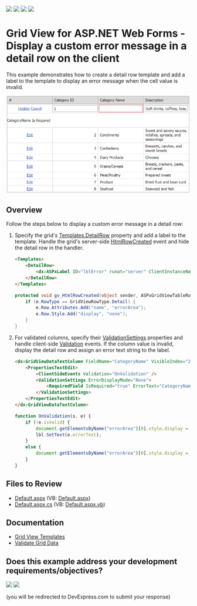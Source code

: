 <!-- default badges list -->
![](https://img.shields.io/endpoint?url=https://codecentral.devexpress.com/api/v1/VersionRange/128536290/15.1.3%2B)
[![](https://img.shields.io/badge/Open_in_DevExpress_Support_Center-FF7200?style=flat-square&logo=DevExpress&logoColor=white)](https://supportcenter.devexpress.com/ticket/details/E4922)
[![](https://img.shields.io/badge/📖_How_to_use_DevExpress_Examples-e9f6fc?style=flat-square)](https://docs.devexpress.com/GeneralInformation/403183)
[![](https://img.shields.io/badge/💬_Leave_Feedback-feecdd?style=flat-square)](#does-this-example-address-your-development-requirementsobjectives)
<!-- default badges end -->
# Grid View for ASP.NET Web Forms - Display a custom error message in a detail row on the client

This example demonstrates how to create a detail row template and add a label to the template to display an error message when the cell value is invalid.

![Custom error message](customErrorMessage.png)

## Overview

Follow the steps below to display a custom error message in a detail row:

1. Specify the grid's [Templates.DetailRow](https://docs.devexpress.com/AspNet/DevExpress.Web.GridViewTemplates.DetailRow) property and add a label to the template. Handle the grid's server-side [HtmlRowCreated](https://docs.devexpress.com/AspNet/DevExpress.Web.ASPxGridView.HtmlRowCreated) event and hide the detail row in the handler.

    ```aspx
    <Templates>
        <DetailRow>
            <dx:ASPxLabel ID="lblError" runat="server" ClientInstanceName="lbl"></dx:ASPxLabel>
        </DetailRow>
    </Templates>
    ```

    ```csharp
    protected void gv_HtmlRowCreated(object sender, ASPxGridViewTableRowEventArgs e) {
        if (e.RowType == GridViewRowType.Detail) {
            e.Row.Attributes.Add("name", "errorArea");
            e.Row.Style.Add("display", "none");
        }
    }
    ```

2. For validated columns, specify their [ValidationSettings](https://docs.devexpress.com/AspNet/DevExpress.Web.EditProperties.ValidationSettings) properties and handle client-side [Validation](https://docs.devexpress.com/AspNet/js-ASPxClientEdit.Validation) events. If the column value is invalid, display the detail row and assign an error text string to the label.

    ```aspx
    <dx:GridViewDataTextColumn FieldName="CategoryName" VisibleIndex="2">
        <PropertiesTextEdit>
            <ClientSideEvents Validation="OnValidation" />
            <ValidationSettings ErrorDisplayMode="None">
                <RequiredField IsRequired="true" ErrorText="CategoryName Is Required" />
            </ValidationSettings>
        </PropertiesTextEdit>
    </dx:GridViewDataTextColumn>
    ```

    ```js
    function OnValidation(s, e) {
        if (!e.isValid) {
            document.getElementsByName("errorArea")[0].style.display = "table-row";
            lbl.SetText(e.errorText);
        }
        else {
            document.getElementsByName("errorArea")[0].style.display = "none";
        }
    }
    ```

## Files to Review

* [Default.aspx](./CS/WebSite/Default.aspx) (VB: [Default.aspx](./VB/WebSite/Default.aspx))
* [Default.aspx.cs](./CS/WebSite/Default.aspx.cs) (VB: [Default.aspx.vb](./VB/WebSite/Default.aspx.vb))

## Documentation

* [Grid View Templates](https://docs.devexpress.com/AspNet/3718/components/grid-view/concepts/templates)
* [Validate Grid Data](https://docs.devexpress.com/AspNet/3747/components/grid-view/concepts/edit-data/validate-grid-data)
<!-- feedback -->
## Does this example address your development requirements/objectives?

[<img src="https://www.devexpress.com/support/examples/i/yes-button.svg"/>](https://www.devexpress.com/support/examples/survey.xml?utm_source=github&utm_campaign=asp-net-web-forms-grid-display-custom-error-message-in-detail-row&~~~was_helpful=yes) [<img src="https://www.devexpress.com/support/examples/i/no-button.svg"/>](https://www.devexpress.com/support/examples/survey.xml?utm_source=github&utm_campaign=asp-net-web-forms-grid-display-custom-error-message-in-detail-row&~~~was_helpful=no)

(you will be redirected to DevExpress.com to submit your response)
<!-- feedback end -->
